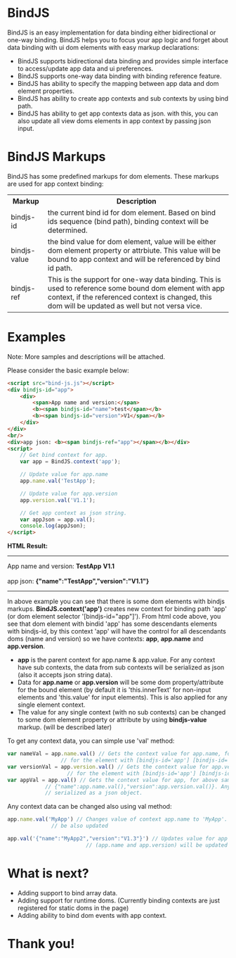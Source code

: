 # BindJS
BindJS is an easy implementation for data binding either bidirectional or one-way binding. BindJS helps you to focus your app logic and forget about data binding with ui dom elements with easy markup declarations:
<ul>
  <li>BindJS supports bidirectional data binding and provides simple interface to access/update app data and ui preferences.</li>
  <li>BindJS supports one-way data binding with binding reference feature.</li>
  <li>BindJS has ability to specify the mapping between app data and dom element properties.</li>
  <li>BindJS has ability to create app contexts and sub contexts by using bind path.</li>
  <li>BindJS has ability to get app contexts data as json. with this, you can also update all view doms elements in app context by passing json input.</li>
</ul>

# BindJS Markups

BindJS has some predefined markups for dom elements. These markups are used for app context binding:

<table>
	<tr>
		<th>Markup</th>
		<th>Description</th>
	</tr>
	<tr>
		<td>bindjs-id</td>
		<td>
			the current bind id for dom element. Based on bind ids sequence (bind path), binding context will be determined.		</td>
	</tr>
	<tr>
		<td>bindjs-value</td>
		<td>
			the bind value for dom element, value will be either dom element property or attrbiute. This value will be bound 
			to app context and will be referenced by bind id path.
		</td>
	</tr>
	<tr>
		<td>bindjs-ref</td>
		<td>
			This is the support for one-way data binding. This is used to reference some bound dom element with app context,  			  if the referenced context is changed, this dom will be updated as well but not versa vice.
		</td>
	</tr>
</table>

# Examples
Note: More samples and descriptions will be attached.

<p>Please consider the basic example below:</p>

```html
<script src="bind-js.js"></script>
<div bindjs-id="app">
	<div>
		<span>App name and version:</span>
		<b><span bindjs-id="name">test</span></b>
		<b><span bindjs-id="version">V1</span></b>
	</div>	
</div>
<br/>
<div>app json: <b><span bindjs-ref="app"></span></b></div>
<script>
	// Get bind context for app.
	var app = BindJS.context('app');

	// Update value for app.name
	app.name.val('TestApp');

	// Update value for app.version
	app.version.val('V1.1');

	// Get app context as json string.
	var appJson = app.val();
	console.log(appJson);
</script>
```
<b>HTML Result:</b>
<hr/>
<p>
	<div bindjs-id="app">
		<div>
			<span>App name and version:</span>
			<b><span bindjs-id="name">TestApp</span></b>
			<b><span bindjs-id="version">V1.1</span></b>
		</div>	
	</div>
	<br>
	<div>app json: <b><span bindjs-ref="app">{"name":"TestApp","version":"V1.1"}</span></b></div>
</p>
<hr/>

<p>
	In above example you can see that there is some dom elements with bindjs markups. <b>BindJS.context('app')</b> creates new 
	context for binding path 'app' (or dom element selector '[bindjs-id="app"]'). From html code above, you see that dom element with bindid 'app' has some descendants elements
	with bindjs-id, by this context 'app' will have the control for all descendants doms (name and version) so we have contexts:
	<b>app</b>, <b>app.name</b> and <b>app.version</b>.
</p>

<ul>
	<li>
		<b>app</b> is the parent context for app.name & app.value. For any context have sub contexts, the data from sub contexts will
		be serialized as json (also it accepts json string data).
	</li>	
	<li>
		Data for <b>app.name</b> or <b>app.version</b> will be some dom property/attribute for the bound element (by default it is 'this.innerText' for 
		non-input elements and 'this.value' for input elements). This is also applied for any single element context.
	</li>
	<li>
		The value for any single context (with no sub contexts) can be changed to some dom element property or attribute by 
		using <b>bindjs-value</b> markup. (will be described later)
	</li>
</ul>

<p> To get any context data, you can simple use 'val' method: </p>

```javascript
var nameVal = app.name.val() // Gets the context value for app.name, for above sample value will be el.innerText
			     // for the element with [bindjs-id='app'] [bindjs-id='name']
var versionVal = app.version.val() // Gets the context value for app.version, for above sample value will be el.innerText
				   // for the element with [bindjs-id='app'] [bindjs-id='version']
var appVal = app.val() // Gets the context value for app, for above sample value will be 
		    // {"name":app.name.val(),"version":app.version.val()}. Any context have sub contexts, its value will be
		    // serialized as a json object.
```
	
<p>Any context data can be changed also using val method:</p>

```javascript
app.name.val('MyApp') // Changes value of context app.name to 'MyApp'. element [bindjs-id='app'] [bindjs-id='name'] value will
		      // be also updated

app.val('{"name":"MyApp2","version":"V1.3"}') // Updates value for app context by json data. All sub contexts 
					     // (app.name and app.version) will be updated with data from json input.

```

# What is next?
<ul>
  <li>Adding support to bind array data.</li>
  <li>Adding support for runtime doms. (Currently binding contexts are just registered for static doms in the page) </li>
  <li>Adding ability to bind dom events with app context.</li>
</ul>

# Thank you!

